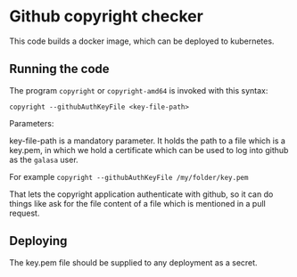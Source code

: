 # Github copyright checker

This code builds a docker image, which can be deployed to kubernetes.

## Running the code

The program `copyright` or `copyright-amd64` is invoked with this syntax:

```
copyright --githubAuthKeyFile <key-file-path>
```

Parameters:

key-file-path is a mandatory parameter. It holds the path to a file which is a key.pem, in which we hold a 
certificate which can be used to log into github as the `galasa` user.

For example `copyright --githubAuthKeyFile /my/folder/key.pem`

That lets the copyright application authenticate with github, so it can do things like ask for the file content
of a file which is mentioned in a pull request.

## Deploying

The key.pem file should be supplied to any deployment as a secret.

